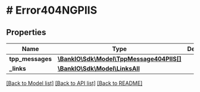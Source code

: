 # # Error404NGPIIS

## Properties

Name | Type | Description | Notes
------------ | ------------- | ------------- | -------------
**tpp_messages** | [**\BankIO\Sdk\Model\TppMessage404PIIS[]**](TppMessage404PIIS.md) |  | [optional] 
**_links** | [**\BankIO\Sdk\Model\LinksAll**](LinksAll.md) |  | [optional] 

[[Back to Model list]](../../README.md#documentation-for-models) [[Back to API list]](../../README.md#documentation-for-api-endpoints) [[Back to README]](../../README.md)


